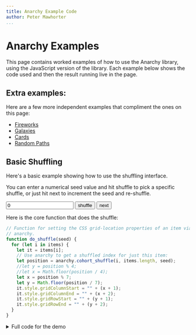 ```yaml
---
title: Anarchy Example Code
author: Peter Mawhorter
...
```


# Anarchy Examples

This page contains worked examples of how to use the Anarchy library, using the
JavaScript version of the library. Each example below shows the code used and
then the result running live in the page.

## Extra examples:

Here are a few more independent examples that compliment the ones on this
page:

- [Fireworks](fireworks.html)
- [Galaxies](galaxies.html)
- [Cards](card_deck.html)
- [Random Paths](random_path.html)

## Basic Shuffling

Here's a basic example showing how to use the shuffling interface.

You can enter a numerical seed value and hit shuffle to pick a specific
shuffle, or just hit next to increment the seed and re-shuffle.

<div id="shuffle_demo_controls">
<input id="shuffle_demo_seed" type="text" value="0"/>
<input id="shuffle_demo_shuffle" type="button" value="shuffle"/>
<input id="shuffle_demo_next" type="button" value="next"/>
</div>

<div id="shuffle_demo">
</div>

Here is the core function that does the shuffle:

```js
// Function for setting the CSS grid-location properties of an item via
// anarchy.
function do_shuffle(seed) {
  for (let i in items) {
    let it = items[i];
    // Use anarchy to get a shuffled index for just this item:
    let position = anarchy.cohort_shuffle(i, items.length, seed);
    //let y = position % 4;
    //let x = Math.floor(position / 4);
    let x = position % 7;
    let y = Math.floor(position / 7);
    it.style.gridColumnStart = "" + (x + 1);
    it.style.gridColumnEnd = "" + (x + 2);
    it.style.gridRowStart = "" + (y + 1);
    it.style.gridRowEnd = "" + (y + 2);
  }
}
```

<details>
<summary>Full code for the demo</summary>
```js
// Grab the div that we want to work with
let div = document.getElementById("shuffle_demo")

// Create 26 divs each containing a single capital letter:
let items = [];
let letters = "ABCDEFGHIJKLMNOPQRSTUVWXYZ";
for (let i in letters) {
  let item = document.createElement("div")
  item.innerText = letters[i];
  items.push(item);
}

// Add our divs to the grid in order:
for (let i in items) {
  div.appendChild(items[i]);
}

// Function for setting the CSS grid-location properties of an item via
// anarchy.
function do_shuffle(seed) {
  for (let i in items) {
    let it = items[i];
    // Use anarchy to get a shuffled index for just this item:
    let position = anarchy.cohort_shuffle(i, items.length, seed);
    //let y = position % 4;
    //let x = Math.floor(position / 4);
    let x = position % 7;
    let y = Math.floor(position / 7);
    it.style.gridColumnStart = "" + (x + 1);
    it.style.gridColumnEnd = "" + (x + 2);
    it.style.gridRowStart = "" + (y + 1);
    it.style.gridRowEnd = "" + (y + 2);
  }
}

// Function for picking up seed from input
function get_seed() {
  let seed_input = document.getElementById("shuffle_demo_seed");
  let s = parseInt(seed_input.value);
  if (s == undefined) {
    s = 0;
    seed_input.value = s;
  }
  return s;
}

// Function for updating seed input
function set_seed(x) {
  let seed_input = document.getElementById("shuffle_demo_seed");
  seed_input.value = x;
}

// Do an initial shuffle
do_shuffle(get_seed());

// Set up shuffle button to use current seed:
let shuffle_button = document.getElementById("shuffle_demo_shuffle")
shuffle_button.addEventListener("click", function () {
  do_shuffle(get_seed());
});

// Set up next button to increment and shuffle:
let next_button = document.getElementById("shuffle_demo_next")
next_button.addEventListener("click", function () {
  let seed = get_seed();
  seed += 1;
  set_seed(seed);
  do_shuffle(seed);
});
```
</details>

<style>
#shuffle_demo {
  display: grid;
  width: 14em;
  height: 8em;
  width: calc(14em*0.75);
  height: calc(8em*0.75);
  margin: auto;
  grid-template-columns: 1fr 1fr 1fr 1fr 1fr 1fr 1fr;
  grid-template-rows: 1fr 1fr 1fr 1fr;
  align-items: center;
  justify-items: center;
}

#shuffle_demo_controls {
  text-align: center;
}

</style>
<script type="text/javascript">
// Grab the div that we want to work with
let div = document.getElementById("shuffle_demo")

// Create 26 divs each containing a single capital letter:
let items = [];
let letters = "ABCDEFGHIJKLMNOPQRSTUVWXYZ";
for (let i in letters) {
  let item = document.createElement("div")
  item.innerText = letters[i];
  items.push(item);
}

// Add our divs to the grid in order:
for (let i in items) {
  div.appendChild(items[i]);
}

// Function for setting the CSS grid-location properties of an item via
// anarchy.
function do_shuffle(seed) {
  for (let i in items) {
    let it = items[i];
    // Use anarchy to get a shuffled index for just this item:
    let position = anarchy.cohort_shuffle(i, items.length, seed);
    //let y = position % 4;
    //let x = Math.floor(position / 4);
    let x = position % 7;
    let y = Math.floor(position / 7);
    it.style.gridColumnStart = "" + (x + 1);
    it.style.gridColumnEnd = "" + (x + 2);
    it.style.gridRowStart = "" + (y + 1);
    it.style.gridRowEnd = "" + (y + 2);
  }
}

// Function for picking up seed from input
function get_seed() {
  let seed_input = document.getElementById("shuffle_demo_seed");
  let s = parseInt(seed_input.value);
  if (s == undefined) {
    s = 0;
    seed_input.value = s;
  }
  return s;
}

// Function for updating seed input
function set_seed(x) {
  let seed_input = document.getElementById("shuffle_demo_seed");
  seed_input.value = x;
}

// Do an initial shuffle
do_shuffle(get_seed());

// Set up shuffle button to use current seed:
let shuffle_button = document.getElementById("shuffle_demo_shuffle")
shuffle_button.addEventListener("click", function () {
  do_shuffle(get_seed());
});

// Set up next button to increment and shuffle:
let next_button = document.getElementById("shuffle_demo_next")
next_button.addEventListener("click", function () {
  let seed = get_seed();
  seed += 1;
  set_seed(seed);
  do_shuffle(seed);
});

</script>

## Shuffling vs. Independent Random Chance

This example shows the difference between using anarchy to shuffle a
distribution vs. using standard independent sampling.

On the left, each tile has an independent 2% chance of being blue and 8% chance
of being red. On the right, 2 out of the 100 tiles will always be blue, and an
additional 8 will always be red. One or the other might be more accurate in
different simulation contexts, and they also produce very different experiences
in a game context.

<div id="compare_demo_controls">
<input id="compare_demo_seed" type="text" value="0"/>
<input id="compare_demo_update" type="button" value="update"/>
<input id="compare_demo_next" type="button" value="next"/>
</div>

<canvas id="compare_demo" width=800 height=300>
</canvas>

Here is the code for the two random number generators that generate sequences
of 0's, 1's, and 2's to determine color:

```js
// Creates RNG that spits out 0, 1, or 2 independently with 90%, 8%, and 2%
// probabilities.
function make_independent_rng(seed) {
  let val = 0;
  return function () {
    val = anarchy.prng(val, seed);
    let u = anarchy.udist(val);
    if (u <= 0.02) {
      return 2;
    } else if (u <= 0.1) {
      return 1;
    } else {
      return 0;
    }
  }
}

// Creates RNG that spits out 0, 1, or 2 based on shuffling 100 items, 90 of
// which are 0's, 8 of which are 1's, and 2 of which are 2's. Repeats pattern
// exactly after the 100th item.
function make_shuffle_rng(seed) {
  let idx = 0;
  return function () {
    let val = anarchy.cohort_shuffle(idx, 100, seed);
    idx += 1;
    idx %= 100;
    if (val <= 1) {
      return 2;
    } else if (val <= 9) {
      return 1;
    } else {
      return 0;
    }
  }
}
```

<details>
<summary>Full code for the demo</summary>
```js
function enable_compare_demo() {
  // Grab the div that we want to work with
  let canvas = document.getElementById("compare_demo");

  let ctx = canvas.getContext("2d");

  let rect_size = 10;

  let colors = ["white", "red", "blue"];

  // Draws rectangle grid at the given x/y location using color values drawn
  // repeatedly from the given RNG function. That function must return a number
  // that's a valid index into the colors array.
  function draw_result(where, rng) {
    for (let i = 0; i < 100; ++i) {
      let r = rng()
      let x = i % 10;
      let y = Math.floor(i/10);
      let cx = where[0] + rect_size/2 + x * rect_size;
      let cy = where[1] + rect_size/2 + y * rect_size;
      ctx.fillStyle = colors[r];
      ctx.fillRect(cx, cy, rect_size, rect_size);
      ctx.strokeWidth = 0.5;
      ctx.strokeStyle = "black";
      ctx.strokeRect(cx, cy, rect_size, rect_size);
    }
  }

  // Creates RNG that spits out 0, 1, or 2 independently with 90%, 8%, and 2%
  // probabilities.
  function make_independent_rng(seed) {
    let val = 0;
    return function () {
      val = anarchy.prng(val, seed);
      let u = anarchy.udist(val);
      if (u <= 0.02) {
        return 2;
      } else if (u <= 0.1) {
        return 1;
      } else {
        return 0;
      }
    }
  }

  // Creates RNG that spits out 0, 1, or 2 based on shuffling 100 items, 90 of
  // which are 0's, 8 of which are 1's, and 2 of which are 2's. Repeats pattern
  // exactly after the 100th item.
  function make_shuffle_rng(seed) {
    let idx = 0;
    return function () {
      let val = anarchy.cohort_shuffle(idx, 100, seed);
      idx += 1;
      idx %= 100;
      if (val <= 1) {
        return 2;
      } else if (val <= 9) {
        return 1;
      } else {
        return 0;
      }
    }
  }


  // Shows results for the given seed by drawing four sampled results on the
  // left and four shuffled results on the right.
  function show_results(seed) {
    let base_seed = seed * 4;

    let pad = 100/3;
    for (let i = 0; i < 4; ++i) {
      let xo = (i % 2) * (100 + pad);
      let yo = Math.floor(i / 2) * (100 + pad);
      let irng = make_independent_rng(base_seed + i);
      let srng = make_shuffle_rng(base_seed + i);

      draw_result([pad + xo, pad + yo], irng);
      draw_result([200 + 4*pad + xo, pad + yo], srng);
    }

    // add dividing line
    ctx.strokeWidth = 2;
    ctx.strokeStyle = "black";
    ctx.beginPath();
    ctx.moveTo(300, 0);
    ctx.lineTo(300, 600);
    ctx.stroke();
  }

  // Function for picking up seed from input
  function get_seed() {
    let seed_input = document.getElementById("compare_demo_seed");
    let s = parseInt(seed_input.value);
    if (s == undefined) {
      s = 0;
      seed_input.value = s;
    }
    return s;
  }

  // Show initial results:
  show_results(get_seed())

  // Function for updating seed input
  function set_seed(x) {
    let seed_input = document.getElementById("compare_demo_seed");
    seed_input.value = x;
  }

  // Set up shuffle button to use current seed:
  let cmp_update_button = document.getElementById("compare_demo_update")
  cmp_update_button.addEventListener("click", function () {
    show_results(get_seed());
  });

  // Set up next button to increment and shuffle:
  let cmp_next_button = document.getElementById("compare_demo_next")
  cmp_next_button.addEventListener("click", function () {
    let seed = get_seed();
    seed += 1;
    set_seed(seed);
    show_results(seed);
  });
}

// Run all this stuff:
enable_compare_demo();
```
</details>

<script>

function enable_compare_demo() {
  // Grab the div that we want to work with
  let canvas = document.getElementById("compare_demo");

  let ctx = canvas.getContext("2d");

  let rect_size = 10;

  let colors = ["white", "red", "blue"];

  // Draws rectangle grid at the given x/y location using color values drawn
  // repeatedly from the given RNG function. That function must return a number
  // that's a valid index into the colors array.
  function draw_result(where, rng) {
    for (let i = 0; i < 100; ++i) {
      let r = rng()
      let x = i % 10;
      let y = Math.floor(i/10);
      let cx = where[0] + rect_size/2 + x * rect_size;
      let cy = where[1] + rect_size/2 + y * rect_size;
      ctx.fillStyle = colors[r];
      ctx.fillRect(cx, cy, rect_size, rect_size);
      ctx.strokeWidth = 0.5;
      ctx.strokeStyle = "black";
      ctx.strokeRect(cx, cy, rect_size, rect_size);
    }
  }

  // Creates RNG that spits out 0, 1, or 2 independently with 90%, 8%, and 2%
  // probabilities.
  function make_independent_rng(seed) {
    let val = 0;
    return function () {
      val = anarchy.prng(val, seed);
      let u = anarchy.udist(val);
      if (u <= 0.02) {
        return 2;
      } else if (u <= 0.1) {
        return 1;
      } else {
        return 0;
      }
    }
  }

  // Creates RNG that spits out 0, 1, or 2 based on shuffling 100 items, 90 of
  // which are 0's, 8 of which are 1's, and 2 of which are 2's. Repeats pattern
  // exactly after the 100th item.
  function make_shuffle_rng(seed) {
    let idx = 0;
    return function () {
      let val = anarchy.cohort_shuffle(idx, 100, seed);
      idx += 1;
      idx %= 100;
      if (val <= 1) {
        return 2;
      } else if (val <= 9) {
        return 1;
      } else {
        return 0;
      }
    }
  }


  // Shows results for the given seed by drawing four sampled results on the
  // left and four shuffled results on the right.
  function show_results(seed) {
    let base_seed = seed * 4;

    let pad = 100/3;
    for (let i = 0; i < 4; ++i) {
      let xo = (i % 2) * (100 + pad);
      let yo = Math.floor(i / 2) * (100 + pad);
      let irng = make_independent_rng(base_seed + i);
      let srng = make_shuffle_rng(base_seed + i);

      draw_result([pad + xo, pad + yo], irng);
      draw_result([200 + 4*pad + xo, pad + yo], srng);
    }

    // add dividing line
    ctx.strokeWidth = 2;
    ctx.strokeStyle = "black";
    ctx.beginPath();
    ctx.moveTo(300, 0);
    ctx.lineTo(300, 600);
    ctx.stroke();
  }

  // Function for picking up seed from input
  function get_seed() {
    let seed_input = document.getElementById("compare_demo_seed");
    let s = parseInt(seed_input.value);
    if (s == undefined) {
      s = 0;
      seed_input.value = s;
    }
    return s;
  }

  // Show initial results:
  show_results(get_seed())

  // Function for updating seed input
  function set_seed(x) {
    let seed_input = document.getElementById("compare_demo_seed");
    seed_input.value = x;
  }

  // Set up shuffle button to use current seed:
  let cmp_update_button = document.getElementById("compare_demo_update")
  cmp_update_button.addEventListener("click", function () {
    show_results(get_seed());
  });

  // Set up next button to increment and shuffle:
  let cmp_next_button = document.getElementById("compare_demo_next")
  cmp_next_button.addEventListener("click", function () {
    let seed = get_seed();
    seed += 1;
    set_seed(seed);
    show_results(seed);
  });
}

// Run all this stuff:
enable_compare_demo();
</script>

## Scramble an Enumerable Space

In some cases it's easy to write an algorithm that generates a vast (but known) number of interesting artifacts, but the algorithm generates them in an ordered way so that locally they look quite similar. A standard augmentation is to just pick a random number from the potential space and use that to determine which item to generate, but those independent random numbers can in theory lead to repeats, and in practice this modification means that the algorithm which generates interesting artifacts in a more interesting order is no longer also an algorithm that will exhaustively enumerate the underlying space. Using `anarchy`'s shuffling mechanisms, we can incrementally pick numbers within a large possibility space (well, up to $2^{64}$ at least; that limitation is something to work on).

Here's an example of a very simple enumerable space: We draw a line and then branch it into two, recursively in three layers to draw a tree. When the line splits, we make four binary decisions: we use either PI/6 or PI/4 for the angle of each new branch, and either 0.6 or 0.7 for the scale of each branches relative to the original line. Given four binary decisions for each subtree, with 3 layers we have 7 subtrees that aren't terminal and so we require 28 bits to make all of the decisions, so there are $2^{28}$ trees in the space.

Here's a canvas showing the first four items in the space. Note that we can see
an obvious progression between the adjacent trees, which would be noticeable to
a player: the first tree uses the smaller size and angle for both branches, the
next tree uses a larger size for the left branch, then the next tree has a
larger right branch, and the last tree has the larger size for both branches.

<canvas width=650 height=300 id="enumeration_demo">
</canvas>

Here's the code that draws the trees:

<details>
<summary>Tree Enumeration Code</summary>
```js
// Draws a line between the given pair of coordinates on the given canvas
function draw_line(canvas, fr, to) {
  ctx = canvas.getContext("2d");
  ctx.beginPath();
  ctx.moveTo(fr[0], fr[1]);
  ctx.lineTo(to[0], to[1]);
  ctx.stroke();
}

// Draws a tree on a canvas recursively
function draw_tree(canvas, root, size, seed, which_branch, angle) {
  // Define any unspecified arguments
  if (which_branch == undefined) { which_branch = 0; }
  if (size == undefined) { size = 100; }
  if (angle == undefined) { angle = 3*Math.PI/2; }
  if (root == undefined) { root = [250, 250]; }

  let end = [
    size * Math.cos(angle) + root[0],
    size * Math.sin(angle) + root[1]
  ];
  draw_line(canvas, root, end);

  let my_seed = seed >>> (which_branch * 4);

  // Three decisions:
  let d1 = my_seed & 1;
  let d2 = my_seed & 2;
  let d3 = my_seed & 4;
  let d4 = my_seed & 8;

  let sub_size_a = 0.6;
  if (d1) { sub_size_a = 0.7; }
  let sub_size_b = 0.6;
  if (d2) { sub_size_b = 0.7; }
  let angle_a = Math.PI/6;
  if (d3) { angle_a = Math.PI/4; }
  let angle_b = Math.PI/6;
  if (d4) { angle_b = Math.PI/4; }

  // Recursive calls if we're in the body of the tree:
  if (which_branch < 16) {
    draw_tree(
      canvas,
      end,
      sub_size_a * size,
      seed,
      (which_branch * 2) + 1,
      angle + angle_a
    );
    draw_tree(
      canvas,
      end,
      sub_size_b * size,
      seed,
      (which_branch * 2) + 1,
      angle - angle_b
    );
  }
}

// Grab the canvas and draw the trees corresponding to the first four seeds:
let canvas = document.getElementById("enumeration_demo");
draw_tree(canvas, [100, 200], 50, 0);
draw_tree(canvas, [250, 200], 50, 1);
draw_tree(canvas, [400, 200], 50, 2);
draw_tree(canvas, [550, 200], 50, 3);
```
</details>

<script type="text/javascript">
// Draws a line between the given pair of coordinates on the given canvas
function draw_line(canvas, fr, to) {
  ctx = canvas.getContext("2d");
  ctx.beginPath();
  ctx.moveTo(fr[0], fr[1]);
  ctx.lineTo(to[0], to[1]);
  ctx.stroke();
}

// Draws a tree on a canvas recursively
function draw_tree(canvas, root, size, seed, which_branch, angle) {
  // Define any unspecified arguments
  if (which_branch == undefined) { which_branch = 0; }
  if (size == undefined) { size = 100; }
  if (angle == undefined) { angle = 3*Math.PI/2; }
  if (root == undefined) { root = [250, 250]; }

  let end = [
    size * Math.cos(angle) + root[0],
    size * Math.sin(angle) + root[1]
  ];
  draw_line(canvas, root, end);

  let my_seed = seed >>> (which_branch * 4);

  // Three decisions:
  let d1 = my_seed & 1;
  let d2 = my_seed & 2;
  let d3 = my_seed & 4;
  let d4 = my_seed & 8;

  let sub_size_a = 0.6;
  if (d1) { sub_size_a = 0.7; }
  let sub_size_b = 0.6;
  if (d2) { sub_size_b = 0.7; }
  let angle_a = Math.PI/6;
  if (d3) { angle_a = Math.PI/4; }
  let angle_b = Math.PI/6;
  if (d4) { angle_b = Math.PI/4; }

  // Recursive calls if we're in the body of the tree:
  if (which_branch < 16) {
    draw_tree(
      canvas,
      end,
      sub_size_a * size,
      seed,
      (which_branch * 2) + 1,
      angle + angle_a
    );
    draw_tree(
      canvas,
      end,
      sub_size_b * size,
      seed,
      (which_branch * 2) + 1,
      angle - angle_b
    );
  }
}

// Grab the canvas and draw the trees corresponding to the first four seeds:
let canvas = document.getElementById("enumeration_demo");
draw_tree(canvas, [100, 200], 50, 0);
draw_tree(canvas, [250, 200], 50, 1);
draw_tree(canvas, [400, 200], 50, 2);
draw_tree(canvas, [550, 200], 50, 3);
</script>

This canvas shows four trees which were seeded using shuffled numbers. In this
setup, the trees are still being enumerated, and the enumeration will not
repeat until it completes, but we're moving through the seeds in a
pseudo-random order, and there's no longer an obvious relationship between
adjacent trees.

<canvas width=650 height=300 id="shuffled_enumeration_demo">
</canvas>

Here's the code for the shuffled trees:

<details>
<summary>Code Using Shuffling</summary>
```js
// Grab the canvas and draw the trees corresponding to the first four seeds,
// but shuffled:
let s_canvas = document.getElementById("shuffled_enumeration_demo");
let N = 1 << 28;
let seed = 129837123;
draw_tree(s_canvas, [100, 200], 50, anarchy.cohort_shuffle(0, N, seed));
draw_tree(s_canvas, [250, 200], 50, anarchy.cohort_shuffle(1, N, seed));
draw_tree(s_canvas, [400, 200], 50, anarchy.cohort_shuffle(2, N, seed));
draw_tree(s_canvas, [550, 200], 50, anarchy.cohort_shuffle(3, N, seed));
```
</details>

<script type="text/javascript">
// Grab the canvas and draw the trees corresponding to the first four seeds,
// but shuffled:
let s_canvas = document.getElementById("shuffled_enumeration_demo");
let N = 1 << 28;
let seed = 129837123;
draw_tree(s_canvas, [100, 200], 50, anarchy.cohort_shuffle(0, N, seed));
draw_tree(s_canvas, [250, 200], 50, anarchy.cohort_shuffle(1, N, seed));
draw_tree(s_canvas, [400, 200], 50, anarchy.cohort_shuffle(2, N, seed));
draw_tree(s_canvas, [550, 200], 50, anarchy.cohort_shuffle(3, N, seed));
</script>

Note that the $2^64$ limit on the space being scrambled here (and it's only
$2^32$ in JavaScript!). That's a huge issue for this particular application,
and it would be nice if someone found a clever way around this.

The canvas below shows unshuffled trees on the top row and shuffled ones on the bottom. You can click the buttons to scroll through the space of trees (the end of the space is at 268435452).

<input type="button" value="<" id="enumeration_demo_previous">
<input type="text" value="0" id="enumeration_demo_here">
<input type="button" value=">" id="enumeration_demo_next">

<canvas width=650 height=600 id="interactive_enumeration_demo">
</canvas>

<script type="text/javascript">
let pr = document.getElementById("enumeration_demo_previous");
let hr = document.getElementById("enumeration_demo_here");
let nx = document.getElementById("enumeration_demo_next");

function redraw(n) {
  if (n == undefined) { n = 0; }
  let canvas = document.getElementById("interactive_enumeration_demo");
  canvas.getContext("2d").clearRect(0, 0, 650, 600);
  let N = 1 << 28;
  let seed = 129837123;
  draw_tree(canvas, [100, 200], 50, n + 0);
  draw_tree(canvas, [250, 200], 50, n + 1);
  draw_tree(canvas, [400, 200], 50, n + 2);
  draw_tree(canvas, [550, 200], 50, n + 3);

  draw_tree(canvas, [100, 500], 50, anarchy.cohort_shuffle(n + 0, N, seed));
  draw_tree(canvas, [250, 500], 50, anarchy.cohort_shuffle(n + 1, N, seed));
  draw_tree(canvas, [400, 500], 50, anarchy.cohort_shuffle(n + 2, N, seed));
  draw_tree(canvas, [550, 500], 50, anarchy.cohort_shuffle(n + 3, N, seed));
}

let here = 0;

function cycle_prev() {
  here = parseInt(hr.value);
  here -= 1;
  if (here <= 0) {
    here = 0;
    pr.disabled = true;
  } else {
    pr.disabled = false;
  }
  nx.disabled = false;
  hr.value = here;
  redraw(here);
}

function cycle_next() {
  here = parseInt(hr.value);
  here += 1;
  if (here >= (1 << 28) - 4) {
    here = (1 << 28) - 4;
    nx.disabled = true;
  } else {
    nx.disabled = false;
  }
  pr.disabled = false;
  hr.value = here;
  redraw(here);
}

pr.addEventListener("click", cycle_prev);
nx.addEventListener("click", cycle_next);
hr.addEventListener("blur", function () { redraw(parseInt(hr.value)) });

redraw(0);
hr.value = 0;
pr.disabled = true;
</script>

### Another Enumerable Space

Here's another example of an enumerable space: a grammar-based space of
generated poems. The code for the generator uses bits from a seed to make each
decision it comes across, and we're cheating because our grammar is incredibly
simple (it has no recursion nor even any nodes that will ever be expanded more
than once; it also only needs 30 bits of entropy, including wasted half bits).

The cheating is nice because it allows me to easily figure out which bits will
be used to make which decision, and therefore be able to filter the grammar to
produce only expansions where a particular key expands in a particular way
(I've done the math to figure out how to fix the "plums" result in this case).
That math would be... more difficult, in a non-trivial grammar.

The code for the grammar including the filtering is below. To find only poems
matching a filter, you use the `expand_limited_seed` function and give it a
seed that's smaller than `lim_gr_full`, which is the number of possible seed
bit configurations excluding the choice about plums. You also tell it which
value you want the plums key to expand to, and it then gives you back a seed
that's in the full range (up to `gr_full`) with the desired bits for the plums
decision baked in.

<details>
<summary>Grammar Code</summary>
```js
let grammar = {
  "root": "{title}<br/><br/>{graf1}<br/>{graf2}<br/>{graf3}",
  "title": [ "This Is Just To Say", "Re: Your Inquiry" ],
  "graf1": [
    "I have {eaten}<br/>the {plums}<br/>that were in<br/>the {container}<br/>",
    "Although you<br/>did not mention<br/>the {plums}<br/>that you had {collected}<br/>"
  ],
  "graf2": [
    "and which<br/>you were probably<br/>{saving}<br/>for {breakfast}<br/>"
  ],
  "graf3": [
    "{forgive} me<br/>they were {delicious}<br/>so {sweet}<br/> and so {cold}",
    "considering your<br/>{outrageous} behavior<br/>I cannot<br/>{regret} my actions"
  ],
  "eaten": [ "eaten", "consumed", "eliminated", "transformed", "crushed" ],
  "plums": [ "plums", "peaches", "apples", "larvae" ], // 6th and 7th bits?
  "container": [ "icebox", "refridgerator", "paper bag", "kitchen", "underworld" ],
  "saving": [ "saving", "hoarding", "eyeing", "considering" ],
  "breakfast": [ "breakfast", "lunch", "dinner", "the ritual" ],
  "forgive": [ "forgive", "pardon", "excuse" ],
  "delicious": [ "delicious", "delectible", "tempting" ],
  "sweet": [ "sweet", "juicy", "purple", "soft" ],
  "cold": [ "cold", "round", "smooth" ],
  "collected": [ "acquired", "collected", "obtained" ],
  "outrageous": [ "outrageous", "past", "current", "uncouth", "magnanimous"],
  "regret": [ "regret", "excuse", "repudiate" ],
}

let gr_combinations = 1*2*2*1*2*5*4*5*4*4*3*3*4*3*3*5*3; // ~ 19 bits
let gr_bits = 0+1+1+0+1+3+2+3+2+2+2+2+2+2+2+3+2; // bits actually used
let gr_full = 1 << gr_bits; // full # of bits used
let lim_gr_bits = gr_bits - 2; // minus the plums choice
let lim_gr_full = 1 << lim_gr_bits; // full # of bits used while limited

// Takes a seed in the range [0, lim_gr_full), which is the right number of
// bits to specify every decision except the 2-bit decision for the grammar key
// "plums", and expands it into the range [0, gr_full) so that it includes the
// bits necessary to specify the given value for the "plums" key. This is
// complicated by the fact that the "plums" decision happens in a different
// place depending on the decision for the expansion of graf1.
function expand_limited_seed(ls, plums_value) {
  let dbits;
  if (plums_value == "plums") {
    dbits = 0;
  } else if (plums_value == "peaches") {
    dbits = 1;
  } else if (plums_value == "apples") {
    dbits = 2;
  } else if (plums_value == "larvae") {
    dbits = 3;
  } else {
    console.warn("Invalid plums_value: '" + plums_value + "'");
    dbits = 0;
  }
  if (ls & (1 << 1)) { // second bit is the graf1 decision
    // In this case the plums decision is the 3rd and 4th bits
    let before = ls & 3;
    let after = ls & ((~3) >>> 0);
    let result = before | (dbits << 2) | (after << 2)
    return result;
  } else {
    // In this case the plums decision is the 6th and 7th bits, because the
    // eaten decision needs 3 bits and comes before the plums decision.
    let mask = ((1 << 5) - 1);
    let before = ls & mask;
    let after = ls & ((~mask) >>> 0);
    let result = before | (dbits << 5) | (after << 2);
    return result;
  }
}

// Generates a poem according to a particular seed
function generate_poem(grammar, seed) {
  // start at the root (which is not a list; just a string)
  let sofar = grammar["root"];
  let bits_used = 0; // track bits used to generate a warning if we need to

  // loop until there aren't any expansions
  while (sofar.indexOf("{") >= 0) {

    // Look for the first expansion (denoted by curly braces) and figure out
    // the before, after, and key:
    let start = sofar.indexOf("{");
    let end = sofar.indexOf("}");
    let before = sofar.substr(0, start);
    let after = sofar.substr(end+1);
    let key = sofar.substr(start+1, end - start - 1);

    if (grammar.hasOwnProperty(key)) {
      // See what our options are and pick one, using up some bits of the seed.
      let options = grammar[key];
      let bits = Math.ceil(Math.log2(options.length));
      let sel = seed % options.length;
      let selected = options[sel];
      seed = seed >> bits; // throw away used-up bits (wastes extra half bits)
      bits_used += bits;
      sofar = before + selected + after; // Reassemble a new working result
    } else {
      // For missing keys, use the key as the value and issue a warning
      sofar = before + key + after;
      console.warn("Missing grammar key: '" + key + "'");
    }
    // Double-check that we haven't used too many bits
    if (bits_used > 32) {
      console.warn("Used more than 32 bits: " + bits_used);
    }
  }
  return sofar;
}
```
</details>

In this code block, you can see the code for managing the UI elements and
actually calling the generator. We use `anarchy`'s shuffling capabilities for
the bottom row, so that subsequent poems are quite distinct, in contrast with
the top row even when filtering is involved.

<details>
<summary>UI and Anarchy Code</summary>
```js
// Get handles for each of our interface elements:
let p_pr = document.getElementById("poetry_demo_previous");
let p_hr = document.getElementById("poetry_demo_here");
let p_nx = document.getElementById("poetry_demo_next");
let p_fl = document.getElementById("poetry_demo_filter");
let p_sd = document.getElementById("poetry_demo_seed");
let p_sp = document.getElementById("poetry_demo_seed_prev");
let p_sn = document.getElementById("poetry_demo_seed_next");

let p_bucket = document.getElementById("poetry_demo");

// This function does the heavy lifting: it looks at interface elements to
// determine the seed and where we are in the space, and overwrites nonsensical
// values, then it calls generate_poem to create the required poems, puts them
// in divs, labels them with their seeds, and uses them to replace the contents
// of the demo div.
function display_poems() {
  // Grab parameters (seed and position) from the UI and overwrite bad values:
  let p_seed = parseInt(p_sd.value) >>> 0;
  if (p_seed == undefined || isNaN(p_seed)) {
    p_seed = 0;
    p_sd.value = p_seed;
  }
  let first = parseInt(p_hr.value);
  if (first == undefined || first <= 0) {
    first = 0;
    p_pr.disabled = true;
  } else {
    p_pr.disabled = false;
  }
  if (first >= gr_combinations - 4) {
    first = gr_combinations - 4;
    p_nx.disabled = true;
  } else {
    p_nx.disabled = false;
  }
  p_hr.value = first;

  // Figure out seeds for our non-shuffled poems:
  let s1, s2, s3, s4;
  if (p_fl.value == "none") {
    // If we're not filtering, we just base it on the position
    s1 = first;
    s2 = first + 1;
    s3 = first + 2;
    s4 = first + 3;
  } else {
    // Otherwise, we use the expand_limited_seed to figure out our seeds, still
    // based on position.
    let filter = p_fl.value;
    s1 = expand_limited_seed(first, filter);
    s2 = expand_limited_seed(first + 1, filter);
    s3 = expand_limited_seed(first + 2, filter);
    s4 = expand_limited_seed(first + 3, filter);
  }

  // Now we can generate our non-shuffled poems:
  let p1 = generate_poem(grammar, s1);
  let p2 = generate_poem(grammar, s2);
  let p3 = generate_poem(grammar, s3);
  let p4 = generate_poem(grammar, s4);

  // Here we figure out the seeds for our shuffled poems. Same code as above,
  // except we call anarchy.cohort_shuffle on the thing that would have been the
  // seed.
  let ss1, ss2, ss3, ss4;
  if (p_fl.value == "none") {
    ss1 = anarchy.cohort_shuffle(first, gr_full, p_seed);
    ss2 = anarchy.cohort_shuffle(first + 1, gr_full, p_seed);
    ss3 = anarchy.cohort_shuffle(first + 2, gr_full, p_seed);
    ss4 = anarchy.cohort_shuffle(first + 3, gr_full, p_seed);
  } else {
    // Note that in this case, we need to know the size of the smaller
    // possibility space, and we apply expand_limited_seed after shuffling. If
    // we did it in the other order, we would have expanded seeds (a very
    // special subset of all seeds) being shuffled among all seeds, and the
    // filter would be broken.
    let filter = p_fl.value;
    let base_s1 = anarchy.cohort_shuffle(first, lim_gr_full, p_seed);
    ss1 = expand_limited_seed(base_s1, filter);
    let base_s2 = anarchy.cohort_shuffle(first + 1, lim_gr_full, p_seed);
    ss2 = expand_limited_seed(base_s2, filter);
    let base_s3 = anarchy.cohort_shuffle(first + 2, lim_gr_full, p_seed);
    ss3 = expand_limited_seed(base_s3, filter);
    let base_s4 = anarchy.cohort_shuffle(first + 3, lim_gr_full, p_seed);
    ss4 = expand_limited_seed(base_s4, filter);
  }

  // Here we generate the shuffled poems
  let sp1 = generate_poem(grammar, ss1);
  let sp2 = generate_poem(grammar, ss2);
  let sp3 = generate_poem(grammar, ss3);
  let sp4 = generate_poem(grammar, ss4);

  // Here we get rid of the old content of the results div
  p_bucket.innerHTML = "";

  // Now we create divs for each poem, put in the text, and give them classes
  // so that we can assign them to the top or bottom row with CSS (that style
  // code isn't shown, but you can look at the page source to see it; it's in a
  // style block nearby.).
  let d1 = document.createElement("div");
  d1.innerHTML = p1;
  d1.classList.add("default_poem")
  let d2 = document.createElement("div");
  d2.innerHTML = p2;
  d2.classList.add("default_poem")
  let d3 = document.createElement("div");
  d3.innerHTML = p3;
  d3.classList.add("default_poem")
  let d4 = document.createElement("div");
  d4.innerHTML = p4;
  d4.classList.add("default_poem")
  p_bucket.appendChild(d1);
  p_bucket.appendChild(d2);
  p_bucket.appendChild(d3);
  p_bucket.appendChild(d4);

  // Here are the divs for the shuffled poems:
  let sd1 = document.createElement("div");
  sd1.innerHTML = sp1;
  sd1.classList.add("shuffled_poem")
  let sd2 = document.createElement("div");
  sd2.innerHTML = sp2;
  sd2.classList.add("shuffled_poem")
  let sd3 = document.createElement("div");
  sd3.innerHTML = sp3;
  sd3.classList.add("shuffled_poem")
  let sd4 = document.createElement("div");
  sd4.innerHTML = sp4;
  sd4.classList.add("shuffled_poem")
  p_bucket.appendChild(sd1);
  p_bucket.appendChild(sd2);
  p_bucket.appendChild(sd3);
  p_bucket.appendChild(sd4);


  // These are the labels so that you can see which seed created which poem:
  let l1 = document.createElement("div");
  l1.innerText = '#' + s1;
  d1.insertBefore(l1, d1.firstChild);
  let l2 = document.createElement("div");
  l2.innerText = '#' + s2;
  d2.insertBefore(l2, d2.firstChild);
  let l3 = document.createElement("div");
  l3.innerText = '#' + s3;
  d3.insertBefore(l3, d3.firstChild);
  let l4 = document.createElement("div");
  l4.innerText = '#' + s4;
  d4.insertBefore(l4, d4.firstChild);

  // These are the labels for the shuffled poems:
  let sl1 = document.createElement("div");
  sl1.innerText = '#' + ss1;
  sd1.insertBefore(sl1, sd1.firstChild);
  let sl2 = document.createElement("div");
  sl2.innerText = '#' + ss2;
  sd2.insertBefore(sl2, sd2.firstChild);
  let sl3 = document.createElement("div");
  sl3.innerText = '#' + ss3;
  sd3.insertBefore(sl3, sd3.firstChild);
  let sl4 = document.createElement("div");
  sl4.innerText = '#' + ss4;
  sd4.insertBefore(sl4, sd4.firstChild);
}

// Now we call our display function once to initialize things
display_poems();

// These functions respond to the buttons for incrementing/decrementing the
// location and seed values. They all call display_poems to handle out-of-range
// values and the like.
function p_cycle_prev() {
  p_hr.value = parseInt(p_hr.value) - 1;
  display_poems();
}

function p_cycle_next() {
  p_hr.value = parseInt(p_hr.value) + 1;
  display_poems();
}

function p_cycle_pseed() {
  p_sd.value = parseInt(p_sd.value) - 1;
  display_poems();
}

function p_cycle_nseed() {
  p_sd.value = parseInt(p_sd.value) + 1;
  display_poems();
}

// Finally we just have to wire up our events so that the UI works:
p_pr.addEventListener("click", p_cycle_prev);
p_nx.addEventListener("click", p_cycle_next);
p_hr.addEventListener("blur", display_poems);
p_fl.addEventListener("change", display_poems);
p_sd.addEventListener("blur", display_poems);
p_sp.addEventListener("click", p_cycle_pseed);
p_sn.addEventListener("click", p_cycle_nseed);
```
</details>

Here are the actual results. The top row shows un-shuffled poems, and the
bottom row shows shuffled poems from the same space. Note that with traditional
shuffling where results are stored in an array, we'd need to store an array of
length `gr_full` ($2^{30}$ = 1073741824, which is about 1 GB, or 4 GB
considering each entry would likely need 4 bytes). Additionally, we'd need at
least one more array of length `lim_gr_full` ($2^{28} = 268435456; 1 GB) if we
wanted to also handle the filter we've implemented, and additional arrays for
other filters. Anarchy is happy to give us virtual shuffles without using any
space, and only computing the parts that are actually requested, and it can
also give us a new shuffle on demand if we just change the seed value, without
any extra overhead of re-shuffling things.

<input type="button" value="<" id="poetry_demo_previous">
<input type="text" value="0" id="poetry_demo_here">
<input type="button" value=">" id="poetry_demo_next">
filter for:
<select id="poetry_demo_filter">
  <option value="none" selected>&lt;no filter&gt;</option>
  <option value="plums">plums</option>
  <option value="peaches">peaches</option>
  <option value="apples">apples</option>
  <option value="larvae">???</option>
</select>
seed:
<input type="text" value="0" id="poetry_demo_seed">
<input type="button" value="-" id="poetry_demo_seed_prev">
<input type="button" value="+" id="poetry_demo_seed_next">

<div id="poetry_demo">
</div>

<style>
#poetry_demo {
  display: grid;
  grid-template-rows: 1fr 1fr;
  grid-template-columns: 1fr 1fr 1fr 1fr;
  grid-row-gap: 24pt;
  grid-column-gap: 12pt;
  font-size: smaller;
  font-family: serif;
}

.default_poem {
  grid-row: 1 / 2;
}

.shuffled_poem {
  grid-row: 2 / 3;
}

.default_poem div, .shuffled_poem div {
  /* The labels */
  margin-bottom: 6pt;
  background: #eee;
  border-radius: 4pt;
  padding: 4pt;
}
</style>

<script type="text/javascript">
let grammar = {
  "root": "{title}<br/><br/>{graf1}<br/>{graf2}<br/>{graf3}",
  "title": [ "This Is Just To Say", "Re: Your Inquiry" ],
  "graf1": [
    "I have {eaten}<br/>the {plums}<br/>that were in<br/>the {container}<br/>",
    "Although you<br/>did not mention<br/>the {plums}<br/>that you had {collected}<br/>"
  ],
  "graf2": [
    "and which<br/>you were probably<br/>{saving}<br/>for {breakfast}<br/>"
  ],
  "graf3": [
    "{forgive} me<br/>they were {delicious}<br/>so {sweet}<br/> and so {cold}",
    "considering your<br/>{outrageous} behavior<br/>I cannot<br/>{regret} my actions"
  ],
  "eaten": [ "eaten", "consumed", "eliminated", "transformed", "crushed" ],
  "plums": [ "plums", "peaches", "apples", "larvae" ], // 6th and 7th bits?
  "container": [ "icebox", "refridgerator", "paper bag", "kitchen", "underworld" ],
  "saving": [ "saving", "hoarding", "eyeing", "considering" ],
  "breakfast": [ "breakfast", "lunch", "dinner", "the ritual" ],
  "forgive": [ "forgive", "pardon", "excuse" ],
  "delicious": [ "delicious", "delectible", "tempting" ],
  "sweet": [ "sweet", "juicy", "purple", "soft" ],
  "cold": [ "cold", "round", "smooth" ],
  "collected": [ "acquired", "collected", "obtained" ],
  "outrageous": [ "outrageous", "past", "current", "uncouth", "magnanimous"],
  "regret": [ "regret", "excuse", "repudiate" ],
}

let gr_combinations = 1*2*2*1*2*5*4*5*4*4*3*3*4*3*3*5*3; // ~ 19 bits
let gr_bits = 0+1+1+0+1+3+2+3+2+2+2+2+2+2+2+3+2; // bits actually used
let gr_full = 1 << gr_bits; // full # of bits used
let lim_gr_bits = gr_bits - 2; // minus the plums choice
let lim_gr_full = 1 << lim_gr_bits; // full # of bits used while limited

// Takes a seed in the range [0, lim_gr_full), which is the right number of
// bits to specify every decision except the 2-bit decision for the grammar key
// "plums", and expands it into the range [0, gr_full) so that it includes the
// bits necessary to specify the given value for the "plums" key. This is
// complicated by the fact that the "plums" decision happens in a different
// place depending on the decision for the expansion of graf1.
function expand_limited_seed(ls, plums_value) {
  let dbits;
  if (plums_value == "plums") {
    dbits = 0;
  } else if (plums_value == "peaches") {
    dbits = 1;
  } else if (plums_value == "apples") {
    dbits = 2;
  } else if (plums_value == "larvae") {
    dbits = 3;
  } else {
    console.warn("Invalid plums_value: '" + plums_value + "'");
    dbits = 0;
  }
  if (ls & (1 << 1)) { // second bit is the graf1 decision
    // In this case the plums decision is the 3rd and 4th bits
    let before = ls & 3;
    let after = ls & ((~3) >>> 0);
    let result = before | (dbits << 2) | (after << 2)
    return result;
  } else {
    // In this case the plums decision is the 6th and 7th bits, because the
    // eaten decision needs 3 bits and comes before the plums decision.
    let mask = ((1 << 5) - 1);
    let before = ls & mask;
    let after = ls & ((~mask) >>> 0);
    let result = before | (dbits << 5) | (after << 2);
    return result;
  }
}

// Generates a poem according to a particular seed
function generate_poem(grammar, seed) {
  // start at the root (which is not a list; just a string)
  let sofar = grammar["root"];
  let bits_used = 0; // track bits used to generate a warning if we need to

  // loop until there aren't any expansions
  while (sofar.indexOf("{") >= 0) {

    // Look for the first expansion (denoted by curly braces) and figure out
    // the before, after, and key:
    let start = sofar.indexOf("{");
    let end = sofar.indexOf("}");
    let before = sofar.substr(0, start);
    let after = sofar.substr(end+1);
    let key = sofar.substr(start+1, end - start - 1);

    if (grammar.hasOwnProperty(key)) {
      // See what our options are and pick one, using up some bits of the seed.
      let options = grammar[key];
      let bits = Math.ceil(Math.log2(options.length));
      let sel = seed % options.length;
      let selected = options[sel];
      seed = seed >> bits; // throw away used-up bits (wastes extra half bits)
      bits_used += bits;
      sofar = before + selected + after; // Reassemble a new working result
    } else {
      // For missing keys, use the key as the value and issue a warning
      sofar = before + key + after;
      console.warn("Missing grammar key: '" + key + "'");
    }
    // Double-check that we haven't used too many bits
    if (bits_used > 32) {
      console.warn("Used more than 32 bits: " + bits_used);
    }
  }
  return sofar;
}
</script>

<script type="text/javascript">
// Get handles for each of our interface elements:
let p_pr = document.getElementById("poetry_demo_previous");
let p_hr = document.getElementById("poetry_demo_here");
let p_nx = document.getElementById("poetry_demo_next");
let p_fl = document.getElementById("poetry_demo_filter");
let p_sd = document.getElementById("poetry_demo_seed");
let p_sp = document.getElementById("poetry_demo_seed_prev");
let p_sn = document.getElementById("poetry_demo_seed_next");

let p_bucket = document.getElementById("poetry_demo");

// This function does the heavy lifting: it looks at interface elements to
// determine the seed and where we are in the space, and overwrites nonsensical
// values, then it calls generate_poem to create the required poems, puts them
// in divs, labels them with their seeds, and uses them to replace the contents
// of the demo div.
function display_poems() {
  // Grab parameters (seed and position) from the UI and overwrite bad values:
  let p_seed = parseInt(p_sd.value) >>> 0;
  if (p_seed == undefined || isNaN(p_seed)) {
    p_seed = 0;
    p_sd.value = p_seed;
  }
  let first = parseInt(p_hr.value);
  if (first == undefined || first <= 0) {
    first = 0;
    p_pr.disabled = true;
  } else {
    p_pr.disabled = false;
  }
  if (first >= gr_combinations - 4) {
    first = gr_combinations - 4;
    p_nx.disabled = true;
  } else {
    p_nx.disabled = false;
  }
  p_hr.value = first;

  // Figure out seeds for our non-shuffled poems:
  let s1, s2, s3, s4;
  if (p_fl.value == "none") {
    // If we're not filtering, we just base it on the position
    s1 = first;
    s2 = first + 1;
    s3 = first + 2;
    s4 = first + 3;
  } else {
    // Otherwise, we use the expand_limited_seed to figure out our seeds, still
    // based on position.
    let filter = p_fl.value;
    s1 = expand_limited_seed(first, filter);
    s2 = expand_limited_seed(first + 1, filter);
    s3 = expand_limited_seed(first + 2, filter);
    s4 = expand_limited_seed(first + 3, filter);
  }

  // Now we can generate our non-shuffled poems:
  let p1 = generate_poem(grammar, s1);
  let p2 = generate_poem(grammar, s2);
  let p3 = generate_poem(grammar, s3);
  let p4 = generate_poem(grammar, s4);

  // Here we figure out the seeds for our shuffled poems. Same code as above,
  // except we call anarchy.cohort_shuffle on the thing that would have been the
  // seed.
  let ss1, ss2, ss3, ss4;
  if (p_fl.value == "none") {
    ss1 = anarchy.cohort_shuffle(first, gr_full, p_seed);
    ss2 = anarchy.cohort_shuffle(first + 1, gr_full, p_seed);
    ss3 = anarchy.cohort_shuffle(first + 2, gr_full, p_seed);
    ss4 = anarchy.cohort_shuffle(first + 3, gr_full, p_seed);
  } else {
    // Note that in this case, we need to know the size of the smaller
    // possibility space, and we apply expand_limited_seed after shuffling. If
    // we did it in the other order, we would have expanded seeds (a very
    // special subset of all seeds) being shuffled among all seeds, and the
    // filter would be broken.
    let filter = p_fl.value;
    let base_s1 = anarchy.cohort_shuffle(first, lim_gr_full, p_seed);
    ss1 = expand_limited_seed(base_s1, filter);
    let base_s2 = anarchy.cohort_shuffle(first + 1, lim_gr_full, p_seed);
    ss2 = expand_limited_seed(base_s2, filter);
    let base_s3 = anarchy.cohort_shuffle(first + 2, lim_gr_full, p_seed);
    ss3 = expand_limited_seed(base_s3, filter);
    let base_s4 = anarchy.cohort_shuffle(first + 3, lim_gr_full, p_seed);
    ss4 = expand_limited_seed(base_s4, filter);
  }

  // Here we generate the shuffled poems
  let sp1 = generate_poem(grammar, ss1);
  let sp2 = generate_poem(grammar, ss2);
  let sp3 = generate_poem(grammar, ss3);
  let sp4 = generate_poem(grammar, ss4);

  // Here we get rid of the old content of the results div
  p_bucket.innerHTML = "";

  // Now we create divs for each poem, put in the text, and give them classes
  // so that we can assign them to the top or bottom row with CSS (that style
  // code isn't shown, but you can look at the page source to see it; it's in a
  // style block nearby.).
  let d1 = document.createElement("div");
  d1.innerHTML = p1;
  d1.classList.add("default_poem")
  let d2 = document.createElement("div");
  d2.innerHTML = p2;
  d2.classList.add("default_poem")
  let d3 = document.createElement("div");
  d3.innerHTML = p3;
  d3.classList.add("default_poem")
  let d4 = document.createElement("div");
  d4.innerHTML = p4;
  d4.classList.add("default_poem")
  p_bucket.appendChild(d1);
  p_bucket.appendChild(d2);
  p_bucket.appendChild(d3);
  p_bucket.appendChild(d4);

  // Here are the divs for the shuffled poems:
  let sd1 = document.createElement("div");
  sd1.innerHTML = sp1;
  sd1.classList.add("shuffled_poem")
  let sd2 = document.createElement("div");
  sd2.innerHTML = sp2;
  sd2.classList.add("shuffled_poem")
  let sd3 = document.createElement("div");
  sd3.innerHTML = sp3;
  sd3.classList.add("shuffled_poem")
  let sd4 = document.createElement("div");
  sd4.innerHTML = sp4;
  sd4.classList.add("shuffled_poem")
  p_bucket.appendChild(sd1);
  p_bucket.appendChild(sd2);
  p_bucket.appendChild(sd3);
  p_bucket.appendChild(sd4);


  // These are the labels so that you can see which seed created which poem:
  let l1 = document.createElement("div");
  l1.innerText = '#' + s1;
  d1.insertBefore(l1, d1.firstChild);
  let l2 = document.createElement("div");
  l2.innerText = '#' + s2;
  d2.insertBefore(l2, d2.firstChild);
  let l3 = document.createElement("div");
  l3.innerText = '#' + s3;
  d3.insertBefore(l3, d3.firstChild);
  let l4 = document.createElement("div");
  l4.innerText = '#' + s4;
  d4.insertBefore(l4, d4.firstChild);

  // These are the labels for the shuffled poems:
  let sl1 = document.createElement("div");
  sl1.innerText = '#' + ss1;
  sd1.insertBefore(sl1, sd1.firstChild);
  let sl2 = document.createElement("div");
  sl2.innerText = '#' + ss2;
  sd2.insertBefore(sl2, sd2.firstChild);
  let sl3 = document.createElement("div");
  sl3.innerText = '#' + ss3;
  sd3.insertBefore(sl3, sd3.firstChild);
  let sl4 = document.createElement("div");
  sl4.innerText = '#' + ss4;
  sd4.insertBefore(sl4, sd4.firstChild);
}

// Now we call our display function once to initialize things
display_poems();

// These functions respond to the buttons for incrementing/decrementing the
// location and seed values. They all call display_poems to handle out-of-range
// values and the like.
function p_cycle_prev() {
  p_hr.value = parseInt(p_hr.value) - 1;
  display_poems();
}

function p_cycle_next() {
  p_hr.value = parseInt(p_hr.value) + 1;
  display_poems();
}

function p_cycle_pseed() {
  p_sd.value = parseInt(p_sd.value) - 1;
  display_poems();
}

function p_cycle_nseed() {
  p_sd.value = parseInt(p_sd.value) + 1;
  display_poems();
}

// Finally we just have to wire up our events so that the UI works:
p_pr.addEventListener("click", p_cycle_prev);
p_nx.addEventListener("click", p_cycle_next);
p_hr.addEventListener("blur", display_poems);
p_fl.addEventListener("change", display_poems);
p_sd.addEventListener("blur", display_poems);
p_sp.addEventListener("click", p_cycle_pseed);
p_sn.addEventListener("click", p_cycle_nseed);
</script>

## A More Complicated Grammar

Potion ingredients:

<div id="complex_grammar_demo">
</div>

<script type=text/javascript>
let grammar2 = {
  "root": "{start}",
  "start": [
    "{ingredient}",
    "{ingredient} and {ingredient}",
    "{ingredient}, {ingredient} and {ingredient}",
  ],
  "ingredient": [
    "{countable-adj-phrase} {countable-noun-phrase}",
    "{uncountable-adj-phrase} {uncountable-noun-phrase}"
  ],
  "countable-noun-phrase": [
    "{animal} {countable-object}",
    "{countable-object} of {animal}",
    "{countable-object}",
    "{animal}",
  ],
  "uncountable-noun-phrase": [
    "{animal} {uncountable-object}",
    "{uncountable-object} of {animal}",
    "{uncountable-object}"
  ],
  "animal": ["cassowary", "okapi", "anole", "bullfrog", "mackerel", "sea-hare"],
  "countable-object": [ "eye", "feather", "foot" ],
  "uncountable-object": [ "skin", "excretion", "blood", "bile" ],
  "countable-adj-phrase": [
    "{size} {color} {state}",
    "{size} {color}",
    "{size} {state}",
  ],
  "uncountable-adj-phrase": [
    "{amount} {state} {color}",
    "{amount} {color}",
    "{amount} {state}",
  ],
  "amount": [ "lots of", "a small amount of", "just a bit of" ],
  "size": [ "a large", "a small", "a pair of" ],
  "color": [ "blue", "yellow", "red", "discolored", "brown", "translucent" ],
  "state": [ "preserved", "fresh", "rotten", "fermented" ],
}

// Generates a concrete expansion of the given grammar, in such a way that
// sequential seeds make similar choices during expansion.
function generate_exact(grammar, seed) {
  // start at the root (which is not a list; just a string)
  let sofar = grammar["root"];
  let rng = seed + 18923712;

  // loop until there aren't any expansions
  while (sofar.indexOf("{") >= 0) {

    // Look for the first expansion (denoted by curly braces) and figure out
    // the before, after, and key:
    let start = sofar.indexOf("{");
    let end = sofar.indexOf("}");
    let before = sofar.substr(0, start);
    let after = sofar.substr(end+1);
    let key = sofar.substr(start+1, end - start - 1);

    if (grammar.hasOwnProperty(key)) {
      // See what our options are and pick one, using up some bits of the seed.
      let options = grammar[key];
      let sel = rng % options.length;
      rng = anarchy.prng(rng, seed);
      let selected = options[sel];
      sofar = before + selected + after; // Reassemble a new working result
    } else {
      // For missing keys, use the key as the value and issue a warning
      sofar = before + key + after;
      console.warn("Missing grammar key: '" + key + "'");
    }
  }
  return sofar;
}

let poem = generate_exact(grammar2, 0);
let cgd = document.getElementById("complex_grammar_demo");
cgd.innerText = poem;
</script>

## More Examples?

Have you used this library in an interesting way? Do you have an idea for a cool example? I'd be happy to link to gists or examples to help spread more ideas for using `anarchy`, or even incorporate more mini-demos here directly. You can open an issue on this repository at [the issues page](https://github.com/solsword/anarchy/issues) if you've got an idea or demo you'd like me to link to.
